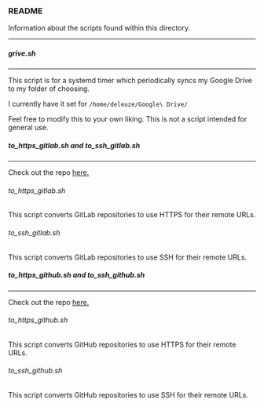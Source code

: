### **README**

Information about the scripts found within this directory.

------

##### grive.sh
------

This script is for a systemd timer which periodically syncs my Google Drive to my folder of choosing.

I currently have it set for `/home/deleuze/Google\ Drive/`

Feel free to modify this to your own liking. This is not a script intended for general use.

##### to\_https\_gitlab.sh and to\_ssh\_gitlab.sh
------

Check out the repo [here.](https://gist.github.com/gatlinnewhouse/f0d8a60bfc7b8fb003a522a96e80a756)

###### to\_https\_gitlab.sh

This script converts GitLab repositories to use HTTPS for their remote URLs.

###### to\_ssh\_gitlab.sh

This script converts GitLab repositories to use SSH for their remote URLs.

##### to\_https\_github.sh and to\_ssh\_github.sh
------

Check out the repo [here.](https://gist.github.com/icyflame/532edee5422baeabac56d111f642bd73)

###### to\_https\_github.sh

This script converts GitHub repositories to use HTTPS for their remote URLs.

###### to\_ssh\_github.sh

This script converts GitHub repositories to use SSH for their remote URLs.
